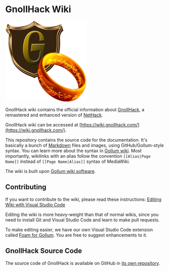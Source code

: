 # GnollHack Wiki

![gnollhack-wiki-256](/uploads/Editing%20Wiki%20with%20Visual%20Studio%20Code/gnollhack-wiki-256.webp)

GnollHack wiki contains the official information about [GnollHack](https://gnollhack.com/), a remastered and enhanced version of [NetHack](https://nethack.org).

GnollHack wiki can be accessed at [https://wiki.gnollhack.com/](https://wiki.gnollhack.com/).

This repository contains the source code for the documentation. It's basically a bunch of [Markdown](https://www.markdownguide.org/) files and images, using GitHub/Gollum-style syntax. You can learn more about the syntax in [Gollum wiki](https://github.com/gollum/gollum/wiki). Most importantly, wikilinks with an alias follow the convention `[[Alias|Page Name]]` instead of `[[Page Name|Alias]]` syntax of MediaWiki.

The wiki is built upon [Gollum wiki software](https://github.com/gollum/gollum).

## Contributing

If you want to contribute to the wiki, please read these instructions: [Editing Wiki with Visual Studio Code](https://wiki.gnollhack.com/Editing%20Wiki%20with%20Visual%20Studio%20Code.md)

Editing the wiki is more heavy-weight than that of normal wikis, since you need to install Git and Visual Studio Code and learn to make pull requests.

To make editing easier, we have our own Visual Studio Code extension called [Foam for Gollum](https://marketplace.visualstudio.com/items?itemName=Hyvnmielenpelitry.foam-vscode-gollum). You are free to suggest enhancements to it.

## GnollHack Source Code

The source code of GnollHack is available on GitHub in [its own repository](https://github.com/hyvanmielenpelit/GnollHack).
